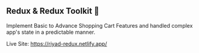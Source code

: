 ## Redux & Redux Toolkit 🧰

<p>Implement Basic to Advance Shopping Cart Features and handled complex app's state in a predictable manner.</p> 

Live Site: https://riyad-redux.netlify.app/

